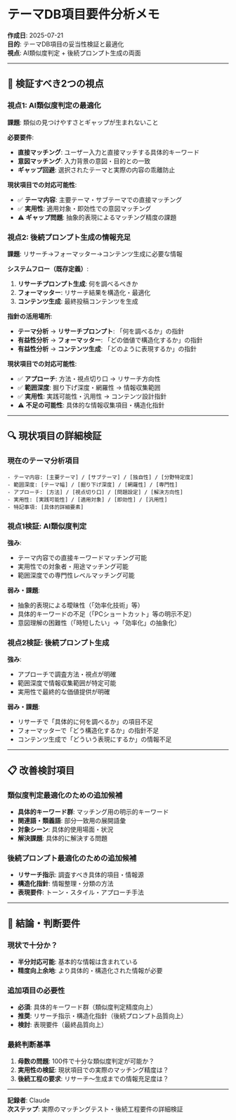 # テーマDB項目要件分析メモ

**作成日**: 2025-07-21  
**目的**: テーマDB項目の妥当性検証と最適化  
**視点**: AI類似度判定 + 後続プロンプト生成の両面

---

## 🎯 検証すべき2つの視点

### 視点1: AI類似度判定の最適化
**課題**: 類似の見つけやすさとギャップが生まれないこと

**必要要件**:
- **直接マッチング**: ユーザー入力と直接マッチする具体的キーワード
- **意図マッチング**: 入力背景の意図・目的との一致
- **ギャップ回避**: 選択されたテーマと実際の内容の乖離防止

**現状項目での対応可能性**:
- ✅ **テーマ内容**: 主要テーマ・サブテーマでの直接マッチング
- ✅ **実用性**: 適用対象・即効性での意図マッチング
- ⚠️ **ギャップ問題**: 抽象的表現によるマッチング精度の課題

### 視点2: 後続プロンプト生成の情報充足
**課題**: リサーチ→フォーマッター→コンテンツ生成に必要な情報

**システムフロー（既存定義）**:
1. **リサーチプロンプト生成**: 何を調べるべきか
2. **フォーマッター**: リサーチ結果を構造化・最適化
3. **コンテンツ生成**: 最終投稿コンテンツを生成

**指針の活用場所**:
- **テーマ分析** → **リサーチプロンプト**: 「何を調べるか」の指針
- **有益性分析** → **フォーマッター**: 「どの価値で構造化するか」の指針
- **有益性分析** → **コンテンツ生成**: 「どのように表現するか」の指針

**現状項目での対応可能性**:
- ✅ **アプローチ**: 方法・視点切り口 → リサーチ方向性
- ✅ **範囲深度**: 掘り下げ深度・網羅性 → 情報収集範囲
- ✅ **実用性**: 実践可能性・汎用性 → コンテンツ設計指針
- ⚠️ **不足の可能性**: 具体的な情報収集項目・構造化指針

---

## 🔍 現状項目の詳細検証

### 現在のテーマ分析項目
```
- テーマ内容: [主要テーマ] / [サブテーマ] / [独自性] / [分野特定度]
- 範囲深度: [テーマ幅] / [掘り下げ深度] / [網羅性] / [専門性]  
- アプローチ: [方法] / [視点切り口] / [問題設定] / [解決方向性]
- 実用性: [実践可能性] / [適用対象] / [即効性] / [汎用性]
- 特記事項: [具体的詳細要素]
```

### 視点1検証: AI類似度判定
**強み**:
- テーマ内容での直接キーワードマッチング可能
- 実用性での対象者・用途マッチング可能
- 範囲深度での専門性レベルマッチング可能

**弱み・課題**:
- 抽象的表現による曖昧性（「効率化技術」等）
- 具体的キーワードの不足（「PCショートカット」等の明示不足）
- 意図理解の困難性（「時短したい」→「効率化」の抽象化）

### 視点2検証: 後続プロンプト生成
**強み**:
- アプローチで調査方法・視点が明確
- 範囲深度で情報収集範囲が特定可能
- 実用性で最終的な価値提供が明確

**弱み・課題**:
- リサーチで「具体的に何を調べるか」の項目不足
- フォーマッターで「どう構造化するか」の指針不足
- コンテンツ生成で「どういう表現にするか」の情報不足

---

## 📋 改善検討項目

### 類似度判定最適化のための追加候補
- **具体的キーワード群**: マッチング用の明示的キーワード
- **関連語・類義語**: 部分一致用の展開語彙
- **対象シーン**: 具体的使用場面・状況
- **解決課題**: 具体的に解決する問題

### 後続プロンプト最適化のための追加候補
- **リサーチ指示**: 調査すべき具体的項目・情報源
- **構造化指針**: 情報整理・分類の方法
- **表現要件**: トーン・スタイル・アプローチ手法

---

## 🎯 結論・判断要件

### 現状で十分か？
- **半分対応可能**: 基本的な情報は含まれている
- **精度向上余地**: より具体的・構造化された情報が必要

### 追加項目の必要性
- **必須**: 具体的キーワード群（類似度判定精度向上）
- **推奨**: リサーチ指示・構造化指針（後続プロンプト品質向上）
- **検討**: 表現要件（最終品質向上）

### 最終判断基準
1. **母数の問題**: 100件で十分な類似度判定が可能か？
2. **実用性の検証**: 現状項目での実際のマッチング精度は？
3. **後続工程の要求**: リサーチ〜生成までの情報充足度は？

---

**記録者**: Claude  
**次ステップ**: 実際のマッチングテスト・後続工程要件の詳細検証
